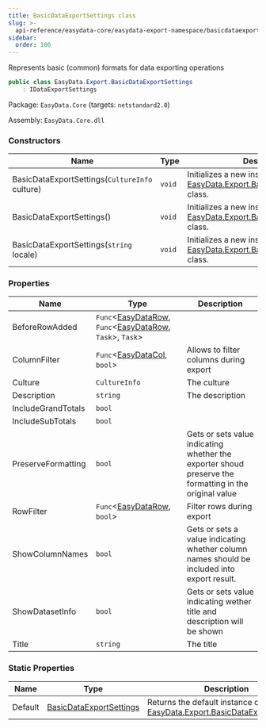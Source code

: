 ```yaml
---
title: BasicDataExportSettings class
slug: >-
  api-reference/easydata-core/easydata-export-namespace/basicdataexportsettings-class
sidebar:
  order: 100
---
```


Represents basic (common) formats for data exporting operations
```csharp
public class EasyData.Export.BasicDataExportSettings
    : IDataExportSettings

```
Package: `EasyData.Core` (targets: `netstandard2.0`)

Assembly: `EasyData.Core.dll`

### Constructors

| Name | Type | Description | 
| --- | --- | --- | 
| BasicDataExportSettings(`CultureInfo` culture) | `void` | Initializes a new instance of the [EasyData.Export.BasicDataExportSettings](///////////////easyquery/docs/api-reference/easydata-core/easydata-export-namespace/basicdataexportsettings-class) class. | 
| BasicDataExportSettings() | `void` | Initializes a new instance of the [EasyData.Export.BasicDataExportSettings](///////////////easyquery/docs/api-reference/easydata-core/easydata-export-namespace/basicdataexportsettings-class) class. | 
| BasicDataExportSettings(`string` locale) | `void` | Initializes a new instance of the [EasyData.Export.BasicDataExportSettings](///////////////easyquery/docs/api-reference/easydata-core/easydata-export-namespace/basicdataexportsettings-class) class. | 


### Properties

| Name | Type | Description | 
| --- | --- | --- | 
| BeforeRowAdded | `Func`&lt;[EasyDataRow](///////////////easyquery/docs/api-reference/easydata-core/easydata-namespace/easydatarow-class), `Func`&lt;[EasyDataRow](///////////////easyquery/docs/api-reference/easydata-core/easydata-namespace/easydatarow-class), `Task`&gt;, `Task`&gt; |  | 
| ColumnFilter | `Func`&lt;[EasyDataCol](///////////////easyquery/docs/api-reference/easydata-core/easydata-namespace/easydatacol-class), `bool`&gt; | Allows to filter columns during export | 
| Culture | `CultureInfo` | The culture | 
| Description | `string` | The description | 
| IncludeGrandTotals | `bool` |  | 
| IncludeSubTotals | `bool` |  | 
| PreserveFormatting | `bool` | Gets or sets value indicating whether the exporter shoud preserve the formatting in the original value | 
| RowFilter | `Func`&lt;[EasyDataRow](///////////////easyquery/docs/api-reference/easydata-core/easydata-namespace/easydatarow-class), `bool`&gt; | Filter rows during export | 
| ShowColumnNames | `bool` | Gets or sets a value indicating whether column names should be included into export result. | 
| ShowDatasetInfo | `bool` | Gets or sets value indicating wether title and description will be shown | 
| Title | `string` | The title | 


### Static Properties

| Name | Type | Description | 
| --- | --- | --- | 
| Default | [BasicDataExportSettings](///////////////easyquery/docs/api-reference/easydata-core/easydata-export-namespace/basicdataexportsettings-class) | Returns the default instance of [EasyData.Export.BasicDataExportSettings](///////////////easyquery/docs/api-reference/easydata-core/easydata-export-namespace/basicdataexportsettings-class). |
